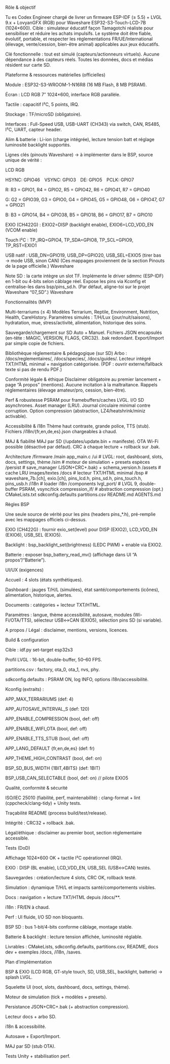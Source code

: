 Rôle & objectif

Tu es Codex Engineer chargé de livrer un firmware ESP-IDF (≥ 5.5) + LVGL 9.x + LovyanGFX (RGB) pour Waveshare ESP32-S3-Touch-LCD-7B (1024×600).
Cible : simulateur éducatif façon Tamagotchi réaliste pour sensibiliser et réduire les achats impulsifs. Le système doit être fiable, évolutif, portable, et respecter les réglementations FR/UE/International (élevage, vente/cession, bien-être animal) applicables aux jeux éducatifs.

Clé fonctionnelle : tout est simulé (capteurs/actionneurs virtuels). Aucune dépendance à des capteurs réels. Toutes les données, docs et médias résident sur carte SD.

Plateforme & ressources matérielles (officielles)

Module : ESP32-S3-WROOM-1-N16R8 (16 MB Flash, 8 MB PSRAM).

Écran : LCD RGB 7″ 1024×600, interface RGB parallèle.

Tactile : capacitif I²C, 5 points, IRQ.

Stockage : TF/microSD (obligatoire).

Interfaces : Full-Speed USB, USB-UART (CH343) via switch, CAN, RS485, I²C, UART, capteur header.

Alim & batterie : Li-ion (charge intégrée), lecture tension batt et réglage luminosité backlight supportés.

Lignes clés (pinouts Waveshare) → à implémenter dans le BSP, source unique de vérité :

LCD RGB

HSYNC: GPIO46 VSYNC: GPIO3 DE: GPIO5 PCLK: GPIO7

R: R3 = GPIO1, R4 = GPIO2, R5 = GPIO42, R6 = GPIO41, R7 = GPIO40

G: G2 = GPIO39, G3 = GPIO0, G4 = GPIO45, G5 = GPIO48, G6 = GPIO47, G7 = GPIO21

B: B3 = GPIO14, B4 = GPIO38, B5 = GPIO18, B6 = GPIO17, B7 = GPIO10

EXIO (CH422G) : EXIO2=DISP (backlight enable), EXIO6=LCD_VDD_EN (VCOM enable)

Touch I²C : TP_IRQ=GPIO4, TP_SDA=GPIO8, TP_SCL=GPIO9, TP_RST=EXIO1

USB natif : USB_DN=GPIO19, USB_DP=GPIO20, USB_SEL=EXIO5 (tirer bas → mode USB, sinon CAN)
(Ces mappages proviennent de la section Pinouts de la page officielle.) 
Waveshare

Note SD : la carte intègre un slot TF. Implémente le driver sdmmc (ESP-IDF) en 1-bit ou 4-bits selon câblage réel. Expose les pins via Kconfig et centralise-les dans bsp/pins_sd.h. (Par défaut, aligne-toi sur le projet Waveshare “07_SD”.) 
Waveshare

Fonctionnalités (MVP)

Multi-terrariums (≤ 4)
Modèles Terrarium, Reptile, Environment, Nutrition, Health, CareHistory. Paramètres simulés : T/H/Lux (jour/nuit/saisons), hydratation, mue, stress/activité, alimentation, historique des soins.

Sauvegarde/chargement sur SD
Auto + Manuel. Fichiers JSON encapsulés (en-tête : MAGIC, VERSION, FLAGS, CRC32). .bak redondant. Export/Import par simple copie de fichiers.

Bibliothèque réglementaire & pédagogique (sur SD)
Arbo : /docs/reglementaires/, /docs/species/, /docs/guides/. Lecteur intégré TXT/HTML minimal + navigation catégorisée. (PDF : ouvrir externe/fallback texte si pas de rendu PDF.)

Conformité légale & éthique
Disclaimer obligatoire au premier lancement + page “À propos” (mentions). Aucune incitation à la maltraitance. Rappels réglementaires (élevage amateur/pro, cession, bien-être).

Perf & robustesse
PSRAM pour framebuffers/caches LVGL. I/O SD asynchrones. Asset manager (LRU). Journal circulaire minimal contre corruption. Option compression (abstraction, LZ4/heatshrink/miniz activable).

Accessibilité & i18n
Thème haut contraste, grande police, TTS (stub). Fichiers /i18n/{fr,en,de,es}.json chargeables à chaud.

MAJ & fiabilité
MAJ par SD (/updates/update.bin + manifeste). OTA Wi-Fi possible (désactivé par défaut). CRC à chaque lecture + rollback sur .bak.

Architecture
/firmware
  /main
    app_main.c
    /ui           # LVGL: root, dashboard, slots, docs, settings, thème
    /sim          # moteur de simulation + presets espèces
    /persist      # save_manager (JSON+CRC+.bak) + schema_version.h
    /assets       # cache LRU images/textes
    /docs         # lecteur TXT/HTML minimal
    /bsp          # waveshare_7b.[ch], exio.[ch], pins_lcd.h, pins_sd.h, pins_touch.h, pins_usb.h
    /i18n         # loader i18n
  /components
    lvgl_port/    # LVGL 9, double-buffer PSRAM, vsync/tick
    compression_if/  # abstraction compression (opt.)
  CMakeLists.txt
  sdkconfig.defaults
  partitions.csv
  README.md
  AGENTS.md


Règles BSP

Une seule source de vérité pour les pins (headers pins_*.h), pré-remplie avec les mappages officiels ci-dessus.

EXIO (CH422G) : fournir exio_set(level) pour DISP (EXIO2), LCD_VDD_EN (EXIO6), USB_SEL (EXIO5).

Backlight : bsp_backlight_set(brightness) (LEDC PWM) + enable via EXIO2.

Batterie : exposer bsp_battery_read_mv() (affichage dans UI “A propos”/“Batterie”).

UI/UX (exigences)

Accueil : 4 slots (états synthétiques).

Dashboard : jauges T/H/L (simulées), état santé/comportements (icônes), alimentation, historique, alertes.

Documents : catégories + lecteur TXT/HTML.

Paramètres : langue, thème accessibilité, autosave, modules (Wi-Fi/OTA/TTS), sélecteur USB↔CAN (EXIO5), sélection pins SD (si variable).

A propos / Légal : disclaimer, mentions, versions, licences.

Build & configuration

Cible : idf.py set-target esp32s3

Profil LVGL : 16-bit, double-buffer, 50–60 FPS.

partitions.csv : factory, ota_0, ota_1, nvs, phy.

sdkconfig.defaults : PSRAM ON, log INFO, options i18n/accessibilité.

Kconfig (extraits) :

APP_MAX_TERRARIUMS (def: 4)

APP_AUTOSAVE_INTERVAL_S (def: 120)

APP_ENABLE_COMPRESSION (bool, def: off)

APP_ENABLE_WIFI_OTA (bool, def: off)

APP_ENABLE_TTS_STUB (bool, def: off)

APP_LANG_DEFAULT {fr,en,de,es} (def: fr)

APP_THEME_HIGH_CONTRAST (bool, def: on)

BSP_SD_BUS_WIDTH {1BIT,4BITS} (def: 1BIT)

BSP_USB_CAN_SELECTABLE (bool, def: on) // pilote EXIO5

Qualité, conformité & sécurité

ISO/IEC 25010 (fiabilité, perf, maintenabilité) : clang-format + lint (cppcheck/clang-tidy) + Unity tests.

Traçabilité README (process build/test/release).

Intégrité : CRC32 + rollback .bak.

Légal/éthique : disclaimer au premier boot, section réglementaire accessible.

Tests (DoD)

Affichage 1024×600 OK + tactile I²C opérationnel (IRQ).

EXIO : DISP (BL enable), LCD_VDD_EN, USB_SEL (USB↔CAN) testés.

Sauvegardes : création/lecture 4 slots, CRC OK, rollback testé.

Simulation : dynamique T/H/L et impacts santé/comportements visibles.

Docs : navigation + lecture TXT/HTML depuis /docs/**.

i18n : FR/EN à chaud.

Perf : UI fluide, I/O SD non bloquants.

BSP SD : bus 1-bit/4-bits conforme câblage, montage stable.

Batterie & backlight : lecture tension affichée, luminosité réglable.

Livrables : CMakeLists, sdkconfig.defaults, partitions.csv, README, docs dev + exemples /docs, /i18n, /saves.

Plan d’implémentation

BSP & EXIO (LCD RGB, GT-style touch, SD, USB_SEL, backlight, batterie) → splash LVGL.

Squelette UI (root, slots, dashboard, docs, settings, thème).

Moteur de simulation (tick + modèles + presets).

Persistance JSON+CRC+.bak (+ abstraction compression).

Lecteur docs + arbo SD.

i18n & accessibilité.

Autosave + Export/Import.

MAJ par SD (stub OTA).

Tests Unity + stabilisation perf.
